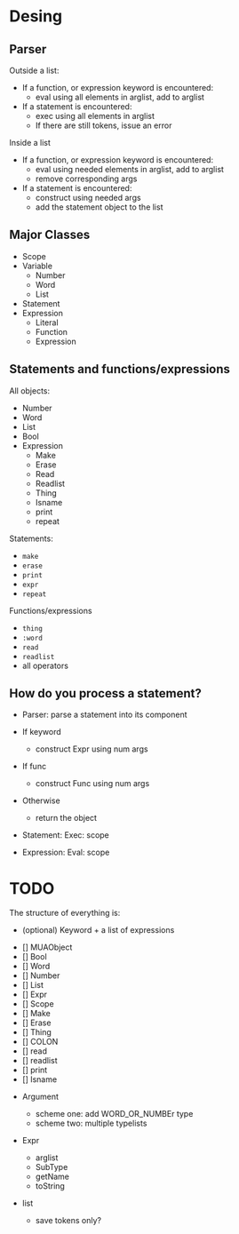 # Desing

## Parser

Outside a list:
* If a function, or expression keyword is encountered:
    * eval using all elements in arglist, add to arglist
* If a statement is encountered:
    * exec using all elements in arglist
    * If there are still tokens, issue an error
    
Inside a list
* If a function, or expression keyword is encountered:
    * eval using needed elements in arglist, add to arglist
    * remove corresponding args
* If a statement is encountered:
    * construct using needed args
    * add the statement object to the list

## Major Classes

* Scope
* Variable
    * Number
    * Word
    * List
* Statement
* Expression
    * Literal
    * Function
    * Expression
    
## Statements and functions/expressions


All objects:

* Number
* Word
* List
* Bool
* Expression
    * Make
    * Erase
    * Read
    * Readlist
    * Thing
    * Isname
    * print
    * repeat

Statements:

* `make`
* `erase`
* `print`
* `expr`
* `repeat`

Functions/expressions

* `thing`
* `:word`
* `read`
* `readlist`
* all operators

## How do you process a statement?

* Parser: parse a statement into its component

* If keyword
    * construct Expr using num args
* If func
    * construct Func using num args
* Otherwise
    * return the object


* Statement: Exec: scope
* Expression: Eval: scope

# TODO

The structure of everything is:

* (optional) Keyword + a list of expressions

- [] MUAObject
- [] Bool
- [] Word
- [] Number
- [] List
- [] Expr
- [] Scope
- [] Make
- [] Erase
- [] Thing
- [] COLON
- [] read
- [] readlist
- [] print
- [] Isname
   
* Argument
    * scheme one: add WORD_OR_NUMBEr type
    * scheme two: multiple typelists
    
    
* Expr
    * arglist
    * SubType
    * getName
    * toString


* list   
    * save tokens only?
